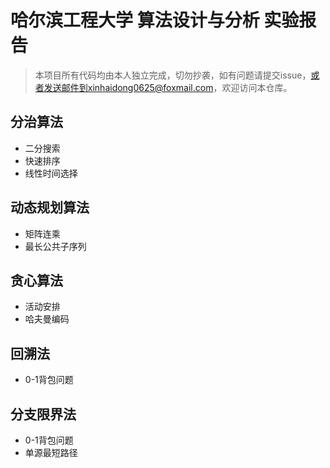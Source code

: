 # 哈尔滨工程大学 算法设计与分析 实验报告

> 本项目所有代码均由本人独立完成，切勿抄袭，如有问题请提交issue，或者发送邮件到xinhaidong0625@foxmail.com，欢迎访问本仓库。

## 分治算法

- 二分搜索
- 快速排序
- 线性时间选择

## 动态规划算法

- 矩阵连乘
- 最长公共子序列

## 贪心算法

- 活动安排
- 哈夫曼编码

## 回溯法

- 0-1背包问题

## 分支限界法

- 0-1背包问题
- 单源最短路径